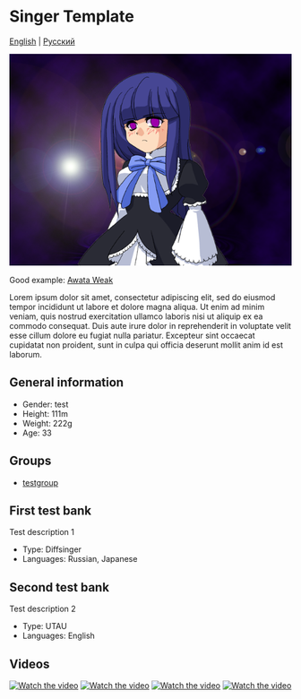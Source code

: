 # Singer Template
[English](README.md) | [Русский](README.ru.md)

![Avatar](/image.png)

Good example: [Awata Weak](https://github.com/hhskt/Awata_Weak)

Lorem ipsum dolor sit amet, consectetur adipiscing elit, sed do eiusmod tempor incididunt ut labore et dolore magna aliqua. Ut enim ad minim veniam, quis nostrud exercitation ullamco laboris nisi ut aliquip ex ea commodo consequat. Duis aute irure dolor in reprehenderit in voluptate velit esse cillum dolore eu fugiat nulla pariatur. Excepteur sint occaecat cupidatat non proident, sunt in culpa qui officia deserunt mollit anim id est laborum.

## General information
- Gender: test
- Height: 111m
- Weight: 222g
- Age: 33

## Groups
- [testgroup](https://github.com/ViSingers/group-template)

## First test bank
Test description 1
- Type: Diffsinger
- Languages: Russian, Japanese

## Second test bank
Test description 2
- Type: UTAU
- Languages: English

## Videos
[![Watch the video](https://img.youtube.com/vi/k4T8HeK-ZIg/mqdefault.jpg)](https://youtu.be/k4T8HeK-ZIg)
[![Watch the video](https://img.youtube.com/vi/k4T8HeK-ZIg/mqdefault.jpg)](https://youtu.be/k4T8HeK-ZIg)
[![Watch the video](https://img.youtube.com/vi/k4T8HeK-ZIg/mqdefault.jpg)](https://youtu.be/StlZnXhwnk4)
[![Watch the video](https://img.youtube.com/vi/k4T8HeK-ZIg/mqdefault.jpg)](https://youtu.be/k4T8HeK-ZIg)
